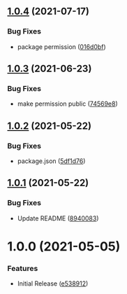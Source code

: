 ## [1.0.4](https://github.com/CoCreate-app/CoCreate-auth/compare/v1.0.3...v1.0.4) (2021-07-17)


### Bug Fixes

* package permission ([016d0bf](https://github.com/CoCreate-app/CoCreate-auth/commit/016d0bf8cb4d6fd3bbf321486c4091a0e7111c02))

## [1.0.3](https://github.com/CoCreate-app/CoCreate-auth/compare/v1.0.2...v1.0.3) (2021-06-23)


### Bug Fixes

* make permission public ([74569e8](https://github.com/CoCreate-app/CoCreate-auth/commit/74569e8222986718860ef6d0381b6c307e32a8e9))

## [1.0.2](https://github.com/CoCreate-app/CoCreate-auth/compare/v1.0.1...v1.0.2) (2021-05-22)


### Bug Fixes

* package.json ([5df1d76](https://github.com/CoCreate-app/CoCreate-auth/commit/5df1d7695ff4eb05b9cd170ab4acc369b9b1cfc0))

## [1.0.1](https://github.com/CoCreate-app/CoCreate-auth/compare/v1.0.0...v1.0.1) (2021-05-22)


### Bug Fixes

* Update README ([8940083](https://github.com/CoCreate-app/CoCreate-auth/commit/8940083818747666851851ca44b80f9cd8037527))

# 1.0.0 (2021-05-05)


### Features

* Initial Release ([e538912](https://github.com/CoCreate-app/CoCreate-auth/commit/e5389129e3efd905fc6c74c2da03f33c98bfacac))
